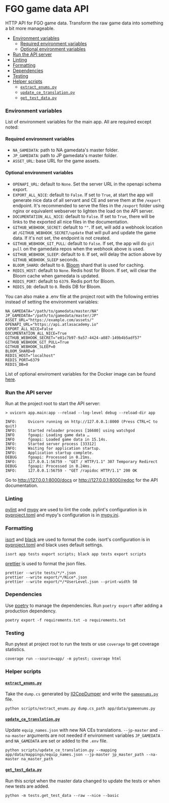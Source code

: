 # FGO game data API <!-- omit in toc -->

HTTP API for FGO game data. Transform the raw game data into something a bit more manageable.

- [Environment variables](#environment-variables)
  - [Required environment variables](#required-environment-variables)
  - [Optional environment variables](#optional-environment-variables)
- [Run the API server](#run-the-api-server)
- [Linting](#linting)
- [Formatting](#formatting)
- [Dependencies](#dependencies)
- [Testing](#testing)
- [Helper scripts](#helper-scripts)
  - [`extract_enums.py`](#extract_enumspy)
  - [`update_ce_translation.py`](#update_ce_translationpy)
  - [`get_test_data.py`](#get_test_datapy)

### Environment variables

List of environment variables for the main app. All are required except noted:

#### Required environment variables
- `NA_GAMEDATA`: path to NA gamedata's master folder.
- `JP_GAMEDATA`: path to JP gamedata's master folder.
- `ASSET_URL`: base URL for the game assets.

#### Optional environment variables
- `OPENAPI_URL`: default to `None`. Set the server URL in the openapi schema export.
- `EXPORT_ALL_NICE`: default to `False`. If set to `True`, at start the app will generate nice data of all servant and CE and serve them at the `/export` endpoint. It's recommended to serve the files in the `/export` folder using nginx or equivalent webserver to lighten the load on the API server.
- `DOCUMENTATION_ALL_NICE`: default to `False`. If set to `True`, there will be links to the exported all nice files in the documentation.
- `GITHUB_WEBHOOK_SECRET`: default to `""`. If set, will add a webhook location at `/GITHUB_WEBHOOK_SECRET/update` that will pull and update the game data. If it's not set, the endpoint is not created.
- `GITHUB_WEBHOOK_GIT_PULL`: default to `False`. If set, the app will do `git pull` on the gamedata repos when the webhook above is used.
- `GITHUB_WEBHOOK_SLEEP`: default to `0`. If set, will delay the action above by `GITHUB_WEBHOOK_SLEEP` seconds.
- `BLOOM_SHARD`: default to `0`. [Bloom](https://github.com/valeriansaliou/bloom) shard that is used for caching.
- `REDIS_HOST`: default to `None`. Redis host for Bloom. If set, will clear the Bloom cache when gamedata is updated.
- `REDIS_PORT`: default to `6379`. Redis port for Bloom.
- `REDIS_DB`: default to `0`. Redis DB for Bloom.

You can also make a .env file at the project root with the following entries instead of setting the environment variables:

```
NA_GAMEDATA="/path/to/gamedata/master/NA"
JP_GAMEDATA="/path/to/gamedata/master/JP"
ASSET_URL="https://example.com/assets/"
OPENAPI_URL="https://api.atlasacademy.io"
EXPORT_ALL_NICE=False
DOCUMENTATION_ALL_NICE=True
GITHUB_WEBHOOK_SECRET="e81c7b97-9a57-4424-a887-149b4b5adf57"
GITHUB_WEBHOOK_GIT_PULL=True
GITHUB_WEBHOOK_SLEEP=0
BLOOM_SHARD=0
REDIS_HOST="localhost"
REDIS_PORT=6379
REDIS_DB=0
```

List of optional enviroment variables for the Docker image can be found [here](https://github.com/tiangolo/uvicorn-gunicorn-docker#environment-variables).

### Run the API server

Run at the project root to start the API server:

```
> uvicorn app.main:app --reload --log-level debug --reload-dir app

INFO:     Uvicorn running on http://127.0.0.1:8000 (Press CTRL+C to quit)
INFO:     Started reloader process [16680] using watchgod
INFO      fgoapi: Loading game data …
INFO      fgoapi: Loaded game data in 15.14s.
INFO:     Started server process [33312]
INFO:     Waiting for application startup.
INFO:     Application startup complete.
DEBUG     fgoapi: Processed in 0.21ms.
INFO:     127.0.0.1:56759 - "GET / HTTP/1.1" 307 Temporary Redirect
DEBUG     fgoapi: Processed in 0.24ms.
INFO:     127.0.0.1:56759 - "GET /rapidoc HTTP/1.1" 200 OK
```

Go to http://127.0.0.1:8000/docs or http://127.0.0.1:8000/redoc for the API documentation.

### Linting

[pylint](https://docs.pylint.org/en/latest/index.html) and [mypy](https://mypy.readthedocs.io/en/stable/) are used to lint the code. pylint's configuration is in [pyproject.toml](pyproject.toml#L39) and mypy's configuration is in [mypy.ini](mypy.ini).

### Formatting

[isort](https://pycqa.github.io/isort/) and [black](https://black.readthedocs.io/en/stable/) are used to format the code. isort's configuration is in [pyproject.toml](pyproject.toml#L30) and black uses default settings.

```
isort app tests export scripts; black app tests export scripts
```

[prettier](https://prettier.io/docs/en/) is used to format the json files.

```
prettier --write tests/*/*.json
prettier --write export/*/Nice*.json
prettier --write export/*/*UserLevel.json --print-width 50
```

### Dependencies

Use [poetry](https://python-poetry.org/docs/) to manage the dependencies. Run `poetry export` after adding a production dependency.

```
poetry export -f requirements.txt -o requirements.txt
```

### Testing

Run pytest at project root to run the tests or use `coverage` to get coverage statistics.

```
coverage run --source=app/ -m pytest; coverage html
```

### Helper scripts

#### [`extract_enums.py`](scripts/extract_enums.py)

Take the `dump.cs` generated by [Il2CppDumper](https://github.com/Perfare/Il2CppDumper) and write the [`gameenums.py`](app/data/gameenums.py) file.

```
python scripts/extract_enums.py dump.cs_path app/data/gameenums.py
```

#### [`update_ce_translation.py`](scripts/update_ce_translation.py)

Update `equip_names.json` with new NA CEs translations. `--jp-master` and `--na-master` arguments are not needed if environment variables `JP_GAMEDATA` and `NA_GAMEDATA` are set or added to the `.env` file.

```
python scripts/update_ce_translation.py --mapping app/data/mappings/equip_names.json --jp-master jp_master_path --na-master na_master_path
```

#### [`get_test_data.py`](tests/get_test_data.py)

Run this script when the master data changed to update the tests or when new tests are added.

```
python -m tests.get_test_data --raw --nice --basic
```